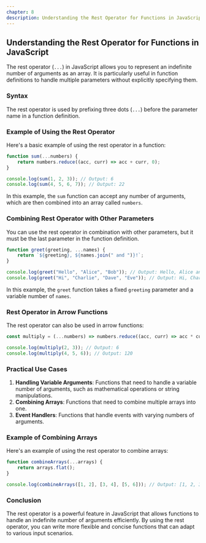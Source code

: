 ```yaml
---
chapter: 8
description: Understanding the Rest Operator for Functions in JavaScript.
---
```


## Understanding the Rest Operator for Functions in JavaScript

The rest operator (`...`) in JavaScript allows you to represent an indefinite number of arguments as an array. It is particularly useful in function definitions to handle multiple parameters without explicitly specifying them.

### Syntax

The rest operator is used by prefixing three dots (`...`) before the parameter name in a function definition.

### Example of Using the Rest Operator

Here's a basic example of using the rest operator in a function:

```javascript
function sum(...numbers) {
    return numbers.reduce((acc, curr) => acc + curr, 0);
}

console.log(sum(1, 2, 3)); // Output: 6
console.log(sum(4, 5, 6, 7)); // Output: 22
```

In this example, the `sum` function can accept any number of arguments, which are then combined into an array called `numbers`.

### Combining Rest Operator with Other Parameters

You can use the rest operator in combination with other parameters, but it must be the last parameter in the function definition.

```javascript
function greet(greeting, ...names) {
    return `${greeting}, ${names.join(" and ")}!`;
}

console.log(greet("Hello", "Alice", "Bob")); // Output: Hello, Alice and Bob!
console.log(greet("Hi", "Charlie", "Dave", "Eve")); // Output: Hi, Charlie and Dave and Eve!
```

In this example, the `greet` function takes a fixed `greeting` parameter and a variable number of `names`.

### Rest Operator in Arrow Functions

The rest operator can also be used in arrow functions:

```javascript
const multiply = (...numbers) => numbers.reduce((acc, curr) => acc * curr, 1);

console.log(multiply(2, 3)); // Output: 6
console.log(multiply(4, 5, 6)); // Output: 120
```

### Practical Use Cases

1. **Handling Variable Arguments**: Functions that need to handle a variable number of arguments, such as mathematical operations or string manipulations.
2. **Combining Arrays**: Functions that need to combine multiple arrays into one.
3. **Event Handlers**: Functions that handle events with varying numbers of arguments.

### Example of Combining Arrays

Here's an example of using the rest operator to combine arrays:

```javascript
function combineArrays(...arrays) {
    return arrays.flat();
}

console.log(combineArrays([1, 2], [3, 4], [5, 6])); // Output: [1, 2, 3, 4, 5, 6]
```

### Conclusion

The rest operator is a powerful feature in JavaScript that allows functions to handle an indefinite number of arguments efficiently. By using the rest operator, you can write more flexible and concise functions that can adapt to various input scenarios.
